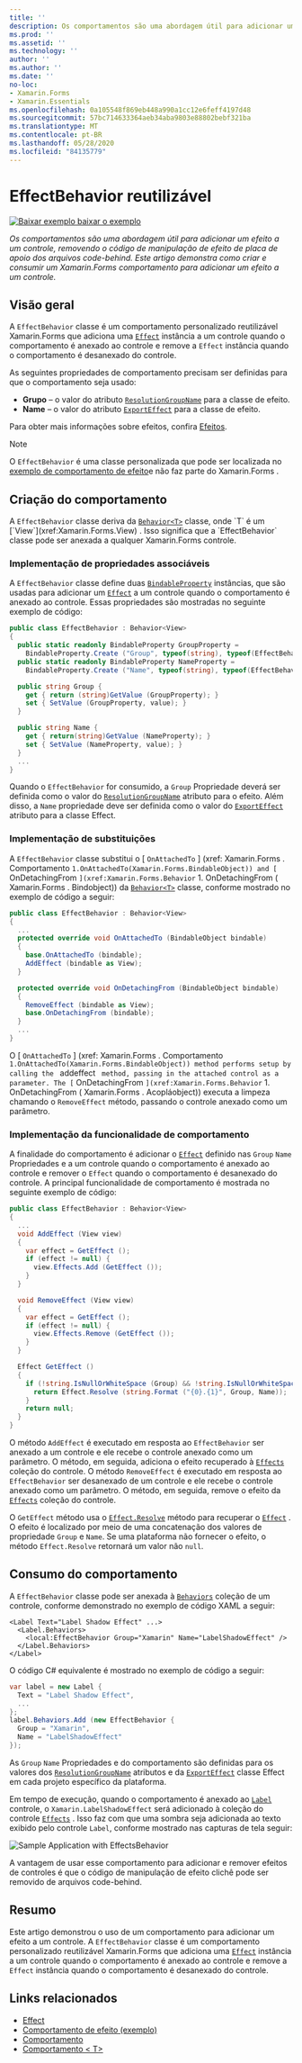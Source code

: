 ```yaml
---
title: ''
description: Os comportamentos são uma abordagem útil para adicionar um efeito a um controle, removendo o código de texto clichê de tratamento de efeito dos arquivos code-behind. Este artigo demonstra como criar e consumir um Xamarin.Forms comportamento para adicionar um efeito a um controle.
ms.prod: ''
ms.assetid: ''
ms.technology: ''
author: ''
ms.author: ''
ms.date: ''
no-loc:
- Xamarin.Forms
- Xamarin.Essentials
ms.openlocfilehash: 0a105548f869eb448a990a1cc12e6feff4197d48
ms.sourcegitcommit: 57bc714633364aeb34aba9803e88802bebf321ba
ms.translationtype: MT
ms.contentlocale: pt-BR
ms.lasthandoff: 05/28/2020
ms.locfileid: "84135779"
---
```

# <a name="reusable-effectbehavior"></a>EffectBehavior reutilizável

[![Baixar exemplo ](~/media/shared/download.png) baixar o exemplo](https://docs.microsoft.com/samples/xamarin/xamarin-forms-samples/behaviors-effectbehavior)

_Os comportamentos são uma abordagem útil para adicionar um efeito a um controle, removendo o código de manipulação de efeito de placa de apoio dos arquivos code-behind. Este artigo demonstra como criar e consumir um Xamarin.Forms comportamento para adicionar um efeito a um controle._

## <a name="overview"></a>Visão geral

A `EffectBehavior` classe é um comportamento personalizado reutilizável Xamarin.Forms que adiciona uma [`Effect`](xref:Xamarin.Forms.Effect) instância a um controle quando o comportamento é anexado ao controle e remove a `Effect` instância quando o comportamento é desanexado do controle.

As seguintes propriedades de comportamento precisam ser definidas para que o comportamento seja usado:

- **Grupo** – o valor do atributo [`ResolutionGroupName`](xref:Xamarin.Forms.ResolutionGroupNameAttribute) para a classe de efeito.
- **Name** – o valor do atributo [`ExportEffect`](xref:Xamarin.Forms.ExportEffectAttribute) para a classe de efeito.

Para obter mais informações sobre efeitos, confira [Efeitos](~/xamarin-forms/app-fundamentals/effects/index.md).

> [!NOTE]
> O `EffectBehavior` é uma classe personalizada que pode ser localizada no [exemplo de comportamento de efeito](https://docs.microsoft.com/samples/xamarin/xamarin-forms-samples/behaviors-effectbehavior)e não faz parte do Xamarin.Forms .

## <a name="creating-the-behavior"></a>Criação do comportamento

A `EffectBehavior` classe deriva da [`Behavior<T>`](xref:Xamarin.Forms.Behavior`1) classe, onde `T` é um [`View`](xref:Xamarin.Forms.View) . Isso significa que a `EffectBehavior` classe pode ser anexada a qualquer Xamarin.Forms controle.

### <a name="implementing-bindable-properties"></a>Implementação de propriedades associáveis

A `EffectBehavior` classe define duas [`BindableProperty`](xref:Xamarin.Forms.BindableProperty) instâncias, que são usadas para adicionar um [`Effect`](xref:Xamarin.Forms.Effect) a um controle quando o comportamento é anexado ao controle. Essas propriedades são mostradas no seguinte exemplo de código:

```csharp
public class EffectBehavior : Behavior<View>
{
  public static readonly BindableProperty GroupProperty =
    BindableProperty.Create ("Group", typeof(string), typeof(EffectBehavior), null);
  public static readonly BindableProperty NameProperty =
    BindableProperty.Create ("Name", typeof(string), typeof(EffectBehavior), null);

  public string Group {
    get { return (string)GetValue (GroupProperty); }
    set { SetValue (GroupProperty, value); }
  }

  public string Name {
    get { return(string)GetValue (NameProperty); }
    set { SetValue (NameProperty, value); }
  }
  ...
}
```

Quando o `EffectBehavior` for consumido, a `Group` Propriedade deverá ser definida como o valor do [`ResolutionGroupName`](xref:Xamarin.Forms.ResolutionGroupNameAttribute) atributo para o efeito. Além disso, a `Name` propriedade deve ser definida como o valor do [`ExportEffect`](xref:Xamarin.Forms.ExportEffectAttribute) atributo para a classe Effect.

### <a name="implementing-the-overrides"></a>Implementação de substituições

A `EffectBehavior` classe substitui o [ `OnAttachedTo` ] (xref: Xamarin.Forms . Comportamento `1.OnAttachedTo(Xamarin.Forms.BindableObject)) and [` OnDetachingFrom `](xref:Xamarin.Forms.Behavior` 1. OnDetachingFrom ( Xamarin.Forms . Bindobject)) da [`Behavior<T>`](xref:Xamarin.Forms.Behavior`1) classe, conforme mostrado no exemplo de código a seguir:

```csharp
public class EffectBehavior : Behavior<View>
{
  ...
  protected override void OnAttachedTo (BindableObject bindable)
  {
    base.OnAttachedTo (bindable);
    AddEffect (bindable as View);
  }

  protected override void OnDetachingFrom (BindableObject bindable)
  {
    RemoveEffect (bindable as View);
    base.OnDetachingFrom (bindable);
  }
  ...
}
```

O [ `OnAttachedTo` ] (xref: Xamarin.Forms . Comportamento `1.OnAttachedTo(Xamarin.Forms.BindableObject)) method performs setup by calling the ` addeffect ` method, passing in the attached control as a parameter. The [` OnDetachingFrom `](xref:Xamarin.Forms.Behavior` 1. OnDetachingFrom ( Xamarin.Forms . Acopláobject)) executa a limpeza chamando o `RemoveEffect` método, passando o controle anexado como um parâmetro.

### <a name="implementing-the-behavior-functionality"></a>Implementação da funcionalidade de comportamento

A finalidade do comportamento é adicionar o [`Effect`](xref:Xamarin.Forms.Effect) definido nas `Group` `Name` Propriedades e a um controle quando o comportamento é anexado ao controle e remover o `Effect` quando o comportamento é desanexado do controle. A principal funcionalidade de comportamento é mostrada no seguinte exemplo de código:

```csharp
public class EffectBehavior : Behavior<View>
{
  ...
  void AddEffect (View view)
  {
    var effect = GetEffect ();
    if (effect != null) {
      view.Effects.Add (GetEffect ());
    }
  }

  void RemoveEffect (View view)
  {
    var effect = GetEffect ();
    if (effect != null) {
      view.Effects.Remove (GetEffect ());
    }
  }

  Effect GetEffect ()
  {
    if (!string.IsNullOrWhiteSpace (Group) && !string.IsNullOrWhiteSpace (Name)) {
      return Effect.Resolve (string.Format ("{0}.{1}", Group, Name));
    }
    return null;
  }
}
```

O método `AddEffect` é executado em resposta ao `EffectBehavior` ser anexado a um controle e ele recebe o controle anexado como um parâmetro. O método, em seguida, adiciona o efeito recuperado à [`Effects`](xref:Xamarin.Forms.Element.Effects) coleção do controle. O método `RemoveEffect` é executado em resposta ao `EffectBehavior` ser desanexado de um controle e ele recebe o controle anexado como um parâmetro. O método, em seguida, remove o efeito da [`Effects`](xref:Xamarin.Forms.Element.Effects) coleção do controle.

O `GetEffect` método usa o [`Effect.Resolve`](xref:Xamarin.Forms.Effect.Resolve(System.String)) método para recuperar o [`Effect`](xref:Xamarin.Forms.Effect) . O efeito é localizado por meio de uma concatenação dos valores de propriedade `Group` e `Name`. Se uma plataforma não fornecer o efeito, o método `Effect.Resolve` retornará um valor não `null`.

## <a name="consuming-the-behavior"></a>Consumo do comportamento

A `EffectBehavior` classe pode ser anexada à [`Behaviors`](xref:Xamarin.Forms.VisualElement.Behaviors) coleção de um controle, conforme demonstrado no exemplo de código XAML a seguir:

```xaml
<Label Text="Label Shadow Effect" ...>
  <Label.Behaviors>
    <local:EffectBehavior Group="Xamarin" Name="LabelShadowEffect" />
  </Label.Behaviors>
</Label>
```

O código C# equivalente é mostrado no exemplo de código a seguir:

```csharp
var label = new Label {
  Text = "Label Shadow Effect",
  ...
};
label.Behaviors.Add (new EffectBehavior {
  Group = "Xamarin",
  Name = "LabelShadowEffect"
});
```

As `Group` `Name` Propriedades e do comportamento são definidas para os valores dos [`ResolutionGroupName`](xref:Xamarin.Forms.ResolutionGroupNameAttribute) atributos e da [`ExportEffect`](xref:Xamarin.Forms.ExportEffectAttribute) classe Effect em cada projeto específico da plataforma.

Em tempo de execução, quando o comportamento é anexado ao [`Label`](xref:Xamarin.Forms.Label) controle, o `Xamarin.LabelShadowEffect` será adicionado à coleção do controle [`Effects`](xref:Xamarin.Forms.Element.Effects) . Isso faz com que uma sombra seja adicionada ao texto exibido pelo controle `Label`, conforme mostrado nas capturas de tela seguir:

![](effect-behavior-images/screenshots.png "Sample Application with EffectsBehavior")

A vantagem de usar esse comportamento para adicionar e remover efeitos de controles é que o código de manipulação de efeito clichê pode ser removido de arquivos code-behind.

## <a name="summary"></a>Resumo

Este artigo demonstrou o uso de um comportamento para adicionar um efeito a um controle. A `EffectBehavior` classe é um comportamento personalizado reutilizável Xamarin.Forms que adiciona uma [`Effect`](xref:Xamarin.Forms.Effect) instância a um controle quando o comportamento é anexado ao controle e remove a `Effect` instância quando o comportamento é desanexado do controle.

## <a name="related-links"></a>Links relacionados

- [Effect](~/xamarin-forms/app-fundamentals/effects/index.md)
- [Comportamento de efeito (exemplo)](https://docs.microsoft.com/samples/xamarin/xamarin-forms-samples/behaviors-effectbehavior)
- [Comportamento](xref:Xamarin.Forms.Behavior)
- [Comportamento &lt; T&gt;](xref:Xamarin.Forms.Behavior`1)
